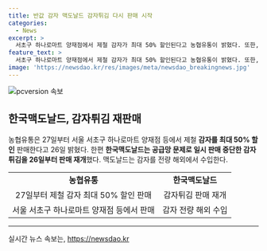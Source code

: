 ```yaml
---
title: 반값 감자 맥도날드 감자튀김 다시 판매 시작
categories:
  - News
excerpt: >
  서초구 하나로마트 양재점에서 제철 감자가 최대 50% 할인된다고 농협유통이 밝혔다. 또한, 한국맥도날드는 감자 공급망 문제로 중단된 감자튀김을 다시 판매한다. 해당 감자는 해외에서 수입된다.
feature_text: >
  서초구 하나로마트 양재점에서 제철 감자가 최대 50% 할인된다고 농협유통이 밝혔다. 또한, 한국맥도날드는 감자 공급망 문제로 중단된 감자튀김을 다시 판매한다. 해당 감자는 해외에서 수입된다.
image: 'https://newsdao.kr/res/images/meta/newsdao_breakingnews.jpg'
---
```


<p><img src="https://newsdao.kr/res/images/meta/newsdao_breakingnews.jpg" alt="pcversion 속보" /></p>

<h2 data-ke-size="size26">한국맥도날드, 감자튀김 재판매</h2>

<p data-ke-size="size16">농협유통은 27일부터 서울 서초구 하나로마트 양재점 등에서 제철 <b>감자를 최대 50% 할인</b> 판매한다고 26일 밝혔다. 한편 <b>한국맥도날드는 공급망 문제로 일시 판매 중단한 감자튀김을 26일부터 판매 재개</b>했다. 맥도날드는 감자를 전량 해외에서 수입한다.</p>

<table>
    <tbody>
        <tr>
            <td style="text-align: center; height: 17px;"><b>농협유통</b></td>
            <td style="text-align: center; height: 17px;"><b>한국맥도날드</b></td>
        </tr>
        <tr>
            <td style="text-align: center; height: 17px;">27일부터 제철 감자 최대 50% 할인 판매</td>
            <td style="text-align: center; height: 17px;">감자튀김 판매 재개</td>
        </tr>
        <tr>
            <td style="text-align: center; height: 17px;">서울 서초구 하나로마트 양재점 등에서 판매</td>
            <td style="text-align: center; height: 17px;">감자 전량 해외 수입</td>
        </tr>
    </tbody>
</table>

<hr>

<p data-ke-size="size16"></p>
실시간 뉴스 속보는, <a href="https://newsdao.kr" rel="dofollow">https://newsdao.kr</a>


